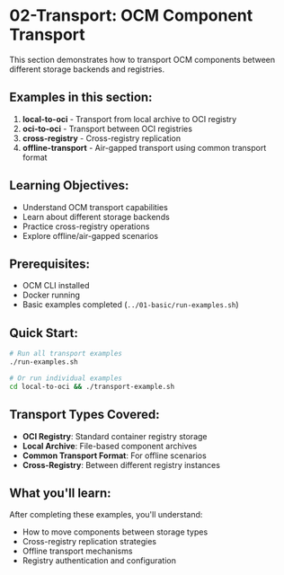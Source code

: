 # 02-Transport: OCM Component Transport

This section demonstrates how to transport OCM components between different storage backends and registries.

## Examples in this section:

1. **local-to-oci** - Transport from local archive to OCI registry
2. **oci-to-oci** - Transport between OCI registries  
3. **cross-registry** - Cross-registry replication
4. **offline-transport** - Air-gapped transport using common transport format

## Learning Objectives:

- Understand OCM transport capabilities
- Learn about different storage backends
- Practice cross-registry operations
- Explore offline/air-gapped scenarios

## Prerequisites:

- OCM CLI installed
- Docker running
- Basic examples completed (`../01-basic/run-examples.sh`)

## Quick Start:

```bash
# Run all transport examples
./run-examples.sh

# Or run individual examples
cd local-to-oci && ./transport-example.sh
```

## Transport Types Covered:

- **OCI Registry**: Standard container registry storage
- **Local Archive**: File-based component archives
- **Common Transport Format**: For offline scenarios
- **Cross-Registry**: Between different registry instances

## What you'll learn:

After completing these examples, you'll understand:
- How to move components between storage types
- Cross-registry replication strategies
- Offline transport mechanisms
- Registry authentication and configuration
